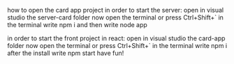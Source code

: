 how to open the card app project
in order to start the server:
open in visual studio the server-card folder
now open the terminal or press Ctrl+Shift+`
in the terminal write npm i
and then write node app

in order to start the front project in react:
open in visual studio the card-app folder
now open the terminal or press Ctrl+Shift+`
in the terminal write npm i
after the install write npm start
 have fun!



